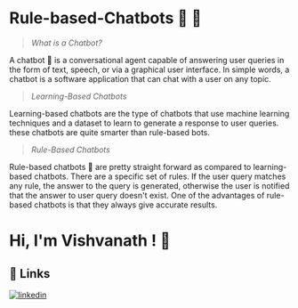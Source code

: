 # Rule-based-Chatbots 🤖 🤖


>*What is a Chatbot?*

A chatbot 🤖 is a conversational agent capable of answering user queries in the form of text, speech, or via a graphical user interface. In simple words, a chatbot is a software application that can chat with a user on any topic. 

>*Learning-Based Chatbots*
>
Learning-based chatbots are the type of chatbots that use machine learning techniques and a dataset to learn to generate a response to user queries.
these chatbots are quite smarter than rule-based bots.

>*Rule-Based Chatbots*

Rule-based chatbots 🤖 are pretty straight forward as compared to learning-based chatbots. There are a specific set of rules. If the user query matches any rule, the answer to the query is generated, otherwise the user is notified that the answer to user query doesn't exist.
One of the advantages of rule-based chatbots is that they always give accurate results.




# Hi, I'm Vishvanath ! 👋


## 🔗 Links
[![linkedin](https://img.shields.io/badge/linkedin-0A66C2?style=for-the-badge&logo=linkedin&logoColor=white)](https://www.linkedin.com/in/vishvanath-metkari-586617197/)
